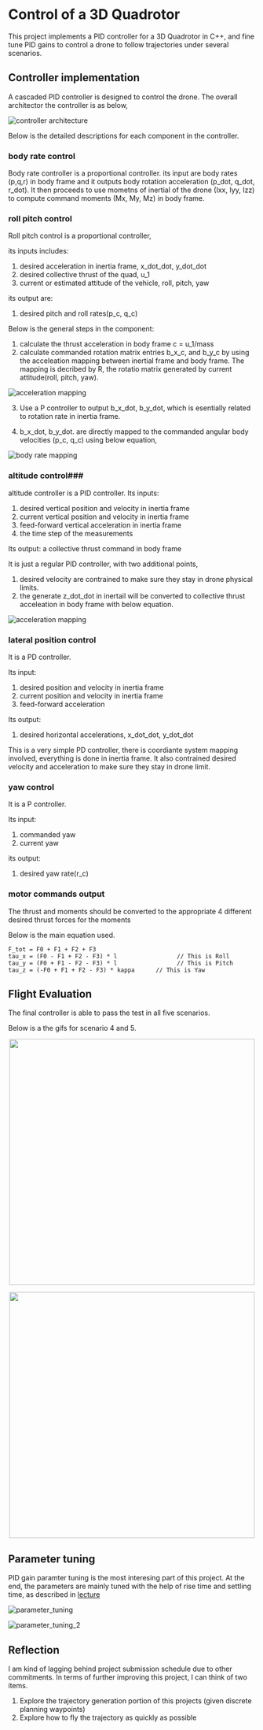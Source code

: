 # Control of a 3D Quadrotor #

This project implements a PID controller for a 3D Quadrotor in C++, and fine tune PID gains to control a drone to follow trajectories under several scenarios.


## Controller implementation ##

A cascaded PID controller is designed to control the drone. The overall architector the controller is as below,

![controller architecture](./imgs/controller_architecture.png)

Below is the detailed descriptions for each component in the controller.

### body rate control  ###


Body rate controller is a proportional controller. its input are body rates (p,q,r) in body frame and it outputs body rotation acceleration (p_dot, q_dot, r_dot). It then proceeds to use mometns of inertial of the drone (Ixx, Iyy, Izz) to compute command moments (Mx, My, Mz) in body frame.

###  roll pitch control ###

Roll pitch control is a proportional controller, 

its inputs includes:  
1. desired acceleration in inertia frame,  x_dot_dot, y_dot_dot  
2. desired collective thrust of the quad, u_1  
3. current or estimated attitude of the vehicle, roll, pitch, yaw

its output are:
1. desired pitch and roll rates(p_c, q_c)

Below is the general steps in the component:

1. calculate the thrust acceleration in body frame c = u_1/mass
2. calculate commanded rotation matrix entries b_x_c, and b_y_c by using the acceleation mapping between inertial frame and body frame. The mapping is decribed by R, the rotatio matrix generated by current attitude(roll, pitch, yaw).

![acceleration mapping](./imgs/acceleation_mapping.png)

3. Use a P controller to output b_x_dot, b_y_dot, which is esentially related to rotation rate in inertia frame.

4. b_x_dot, b_y_dot. are directly mapped to the commanded angular body
velocities (p_c, q_c) using below equation,

![body rate mapping](./imgs/body_rate_mapping.png)

### altitude control###

altitude controller is a PID controller.
Its inputs:
1. desired vertical position and velocity in inertia frame
2. current vertical position and velocity in inertia frame
3. feed-forward vertical acceleration in inertia frame
4. the time step of the measurements  

Its output:
 a collective thrust command in body frame

It is just a regular PID controller, with two additional points,

1. desired velocity are contrained to make sure they stay in drone physical limits.
2. the generate z_dot_dot in inertail will be converted to collective thrust acceleation in body frame with below equation.

![acceleration mapping](./imgs/acceleation_mapping.png)




### lateral position control  ###

It is a PD controller. 

Its input:
1. desired position and velocity in inertia frame
2. current position and velocity in inertia frame
3. feed-forward acceleration

Its output:
1. desired horizontal accelerations, x_dot_dot, y_dot_dot

This is a very simple PD controller, there is coordiante system mapping involved, everything is done in inertia frame. It also contrained desired velocity and acceleration to make sure they stay in drone limit.

### yaw control  ###

It is a P controller.

Its input:
1. commanded yaw
2. current yaw 

its output:
1. desired yaw rate(r_c)

### motor commands output ###

The thrust and moments should be converted to the appropriate 4 different desired thrust forces for the moments

Below is the main equation used.

```
F_tot = F0 + F1 + F2 + F3
tau_x = (F0 - F1 + F2 - F3) * l                 // This is Roll
tau_y = (F0 + F1 - F2 - F3) * l                 // This is Pitch
tau_z = (-F0 + F1 + F2 - F3) * kappa      // This is Yaw
```

## Flight Evaluation ##

The final controller is able to pass the test in all five scenarios.

Below is a the gifs for scenario 4 and 5.

<p align="center">
<img src="imgs/scenario_4.gif" width="500"/>
</p>

<p align="center">
<img src="imgs/scenario_5.gif" width="500"/>
</p>

## Parameter tuning ##

PID gain paramter tuning is the most interesing part of this project. At the end, the parameters are mainly tuned with the help of rise time and settling time, as described in [lecture](https://classroom.udacity.com/nanodegrees/nd787/parts/5aa0a956-4418-4a41-846f-cb7ea63349b3/modules/b78ec22c-5afe-444b-8719-b390bd2b2988/lessons/dd98d695-14f1-40e0-adc5-e9fafe556f73/concepts/541ec6ae-f171-4195-9c05-97a5c82a85df)


![parameter_tuning](./imgs/paramter_tuning.png)

![parameter_tuning_2](./imgs/paramter_tuning_2.png)

## Reflection ##

I am kind of lagging behind project submission schedule due to other commitments. In terms of further improving this project, I can think of two items.

1. Explore the trajectory generation portion of this projects (given discrete planning waypoints)
2. Explore how to fly the trajectory as quickly as possible